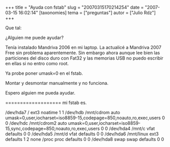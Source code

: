 +++
title = "Ayuda con fstab"
slug = "20070315170214254"
date = "2007-03-15 16:02:14"
[taxonomies]
tema = ["preguntas"]
autor = ["Julio Rdz"]
+++

Que tal:

¿Alguien me puede ayudar?

Tenía instalado Mandriva 2006 en mi laptop. La actualicé a Mandriva 2007
Free sin problema aparentemente. Sin embargo ahora aunque lee bien las
particiones del disco duro con Fat32 y las memorias USB no puedo
escribir en ellas si no entro como root.

<!-- more -->
Ya probe poner umask=0 en el fstab.

Montar y desmontar manualmente y no funciona.

Espero alguien me pueda ayudar.

=================== mi fstab es.

/dev/hda7 / ext3 noatime 1 1 /dev/hdb /mnt/cdrom auto
umask=0,user,iocharset=iso8859-15,codepage=850,noauto,ro,exec,users 0 0
/dev/hdc /mnt/cdrom2 auto
umask=0,user,iocharset=iso8859-15,sync,codepage=850,noauto,ro,exec,users
0 0 /dev/hda4 /mnt/c vfat defaults 0 0 /dev/hda5 /mnt/d vfat defaults 0
0 /dev/hda6 /mnt/linux ext3 defaults 1 2 none /proc proc defaults 0 0
/dev/hda8 swap swap defaults 0 0

